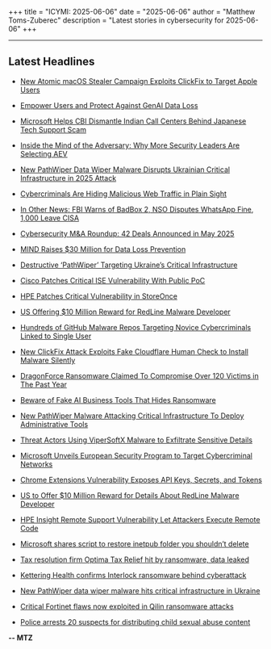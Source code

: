 +++
title = "ICYMI: 2025-06-06"
date = "2025-06-06"
author = "Matthew Toms-Zuberec"
description = "Latest stories in cybersecurity for 2025-06-06"
+++

---------------------------------------------------------------------------
## Latest Headlines
- [New Atomic macOS Stealer Campaign Exploits ClickFix to Target Apple Users](https://thehackernews.com/2025/06/new-atomic-macos-stealer-campaign.html)

- [Empower Users and Protect Against GenAI Data Loss](https://thehackernews.com/2025/06/empower-users-and-protect-against-genai.html)

- [Microsoft Helps CBI Dismantle Indian Call Centers Behind Japanese Tech Support Scam](https://thehackernews.com/2025/06/microsoft-helps-cbi-dismantle-indian.html)

- [Inside the Mind of the Adversary: Why More Security Leaders Are Selecting AEV](https://thehackernews.com/2025/06/inside-mind-of-adversary-why-more.html)

- [New PathWiper Data Wiper Malware Disrupts Ukrainian Critical Infrastructure in 2025 Attack](https://thehackernews.com/2025/06/new-pathwiper-data-wiper-malware.html)

- [Cybercriminals Are Hiding Malicious Web Traffic in Plain Sight](https://www.wired.com/story/cybercriminals-are-hiding-malicious-web-traffic-in-plain-sight/)

- [In Other News: FBI Warns of BadBox 2, NSO Disputes WhatsApp Fine, 1,000 Leave CISA](https://www.securityweek.com/in-other-news-fbi-warns-of-badbox-2-nso-disputes-whatsapp-fine-1000-leave-cisa/)

- [Cybersecurity M&A Roundup: 42 Deals Announced in May 2025](https://www.securityweek.com/cybersecurity-ma-roundup-42-deals-announced-in-may-2025/)

- [MIND Raises $30 Million for Data Loss Prevention](https://www.securityweek.com/mind-raises-30-million-for-data-loss-prevention-platform/)

- [Destructive ‘PathWiper’ Targeting Ukraine’s Critical Infrastructure](https://www.securityweek.com/destructive-pathwiper-targeting-ukraines-critical-infrastructure/)

- [Cisco Patches Critical ISE Vulnerability With Public PoC](https://www.securityweek.com/cisco-patches-critical-ise-vulnerability-with-public-poc/)

- [HPE Patches Critical Vulnerability in StoreOnce](https://www.securityweek.com/hpe-patches-critical-vulnerability-in-storeonce/)

- [US Offering $10 Million Reward for RedLine Malware Developer](https://www.securityweek.com/us-offering-10-million-reward-for-redline-malware-developer/)

- [Hundreds of GitHub Malware Repos Targeting Novice Cybercriminals Linked to Single User](https://cybersecuritynews.com/hundreds-of-github-malware-repos-targeting-novice-cybercriminals/)

- [New ClickFix Attack Exploits Fake Cloudflare Human Check to Install Malware Silently](https://cybersecuritynews.com/new-clickfix-attack-exploits-fake-cloudflare-human-check/)

- [DragonForce Ransomware Claimed To Compromise Over 120 Victims in The Past Year](https://cybersecuritynews.com/dragonforce-ransomware-claimed/)

- [Beware of Fake AI Business Tools That Hides Ransomware](https://cybersecuritynews.com/beware-of-fake-ai-business-tools/)

- [New PathWiper Malware Attacking Critical Infrastructure To Deploy Administrative Tools](https://cybersecuritynews.com/new-pathwiper-malware-attacking-critical-infrastructure/)

- [Threat Actors Using ViperSoftX Malware to Exfiltrate Sensitive Details](https://cybersecuritynews.com/threat-actors-using-vipersoftx-malware/)

- [Microsoft Unveils European Security Program to Target Cybercriminal Networks](https://cybersecuritynews.com/microsoft-unveils-european-security-initiative/)

- [Chrome Extensions Vulnerability Exposes API Keys, Secrets, and Tokens](https://cybersecuritynews.com/chrome-extensions-vulnerability-exposes-api-keys/)

- [US to Offer $10 Million Reward for Details About RedLine Malware Developer](https://cybersecuritynews.com/redline-malware-developer/)

- [HPE Insight Remote Support Vulnerability Let Attackers Execute Remote Code](https://cybersecuritynews.com/hpe-insight-remote-support-vulnerability/)

- [Microsoft shares script to restore inetpub folder you shouldn’t delete](https://www.bleepingcomputer.com/news/microsoft/microsoft-shares-script-to-restore-inetpub-folder-you-shouldnt-delete/)

- [Tax resolution firm Optima Tax Relief hit by ransomware, data leaked](https://www.bleepingcomputer.com/news/security/tax-resolution-firm-optima-tax-relief-hit-by-ransomware-data-leaked/)

- [Kettering Health confirms Interlock ransomware behind cyberattack](https://www.bleepingcomputer.com/news/security/kettering-health-confirms-interlock-ransomware-behind-cyberattack/)

- [New PathWiper data wiper malware hits critical infrastructure in Ukraine](https://www.bleepingcomputer.com/news/security/new-pathwiper-data-wiper-malware-hits-critical-infrastructure-in-ukraine/)

- [Critical Fortinet flaws now exploited in Qilin ransomware attacks](https://www.bleepingcomputer.com/news/security/critical-fortinet-flaws-now-exploited-in-qilin-ransomware-attacks/)

- [Police arrests 20 suspects for distributing child sexual abuse content](https://www.bleepingcomputer.com/news/security/police-arrests-20-suspects-for-distributing-child-sexual-abuse-content/)

**-- MTZ**